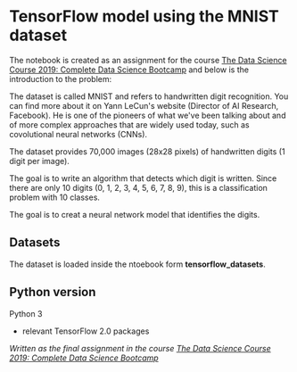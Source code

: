 # TensorFlow model using the MNIST dataset  

The notebook is created as an assignment for the course  [The Data Science Course 2019: Complete Data Science Bootcamp](https://www.udemy.com/the-data-science-course-complete-data-science-bootcamp/) and below is the introduction to the problem:  

The dataset is called MNIST and refers to handwritten digit recognition. You can find more about it on Yann LeCun's website (Director of AI Research, Facebook). He is one of the pioneers of what we've been talking about and of more complex approaches that are widely used today, such as covolutional neural networks (CNNs).

The dataset provides 70,000 images (28x28 pixels) of handwritten digits (1 digit per image).

The goal is to write an algorithm that detects which digit is written. Since there are only 10 digits (0, 1, 2, 3, 4, 5, 6, 7, 8, 9), this is a classification problem with 10 classes.

The goal is to creat a neural network model that identifies the digits.

## Datasets
The dataset is loaded inside the ntoebook form **tensorflow_datasets**.

## Python version

Python 3  
+ relevant TensorFlow 2.0 packages

*Written as the final assignment in the course  [The Data Science Course 2019: Complete Data Science Bootcamp](https://www.udemy.com/the-data-science-course-complete-data-science-bootcamp/)*
